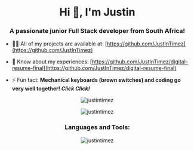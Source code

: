 <h1 align="center">Hi 👋, I'm Justin</h1>
<h3 align="center">A passionate junior Full Stack developer from South Africa!</h3>

- 👨‍💻 All of my projects are available at: [https://github.com/JustInTimez](https://github.com/JustInTimez)

- 📄 Know about my experiences: [https://github.com/JustInTimez/digital-resume-final](https://github.com/JustInTimez/digital-resume-final)

- ⚡ Fun fact: **Mechanical keyboards (brown switches) and coding go very well together! <i>Click Click!</i>**

<p align="center"><img align="center" src="https://github-readme-stats.vercel.app/api?username=justintimez&show_icons=true&locale=en&theme=dark" alt="justintimez" /></p>

<p align="center"><img align="center" src="https://github-readme-streak-stats.herokuapp.com/?user=justintimez&theme=dark" alt="justintimez" /></p>

<h3 align="center">Languages and Tools:</h3>
<p align="center"><img align="center" src="https://github-readme-stats.vercel.app/api/top-langs?username=justintimez&show_icons=true&locale=en&layout=compact&theme=dark" alt="justintimez" /></p>
